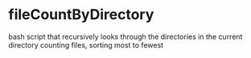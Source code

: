 # fileCountByDirectory
bash script that recursively looks through the directories in the current directory counting files, sorting most to fewest
